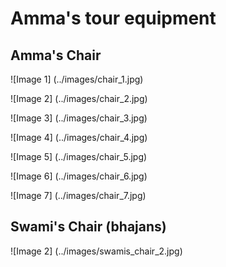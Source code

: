 # Amma's tour equipment 

## Amma's Chair

![Image 1] (../images/chair_1.jpg)

![Image 2] (../images/chair_2.jpg)

![Image 3] (../images/chair_3.jpg)

![Image 4] (../images/chair_4.jpg)

![Image 5] (../images/chair_5.jpg)

![Image 6] (../images/chair_6.jpg)

![Image 7] (../images/chair_7.jpg)

## Swami's Chair (bhajans)

![Image 2] (../images/swamis_chair_2.jpg)

